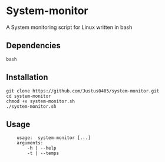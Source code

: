 # System-monitor
A System monitoring script for Linux written in bash

## Dependencies
```plaintext
bash
```

## Installation
```shell
git clone https://github.com/Justus0405/system-monitor.git
cd system-monitor
chmod +x system-monitor.sh
./system-monitor.sh
```
## Usage
```plaintext
    usage:  system-monitor [...]
    arguments:
        -h | --help
        -t | --temps
```
